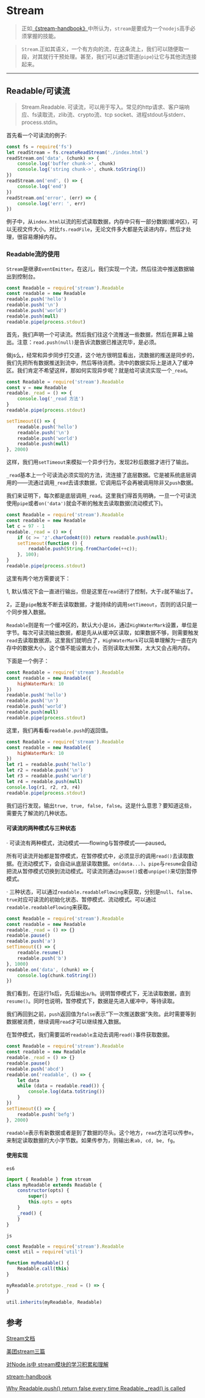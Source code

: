 # Stream

> 正如[《stream-handbook》](https://github.com/substack/stream-handbook)中所认为，`stream`是要成为一个`nodejs`高手必须掌握的技能。


> `Stream`.正如其语义，一个有方向的流，在这条流上，我们可以随便取一段，对其就行干预处理。甚至，我们可以通过管道(`pipe`)让它与其他流连接起来。

---

## Readable/可读流

> Stream.Readable. 可读流，可以用于写入。常见的http请求、客户端响应、fs读取流，zlib流、crypto流、tcp socket、进程stdout与stderr、process.stdin。

首先看一个可读流的例子:

```JavaScript
const fs = require('fs')
let readStream = fs.createReadStream('./index.html')
readStream.on('data', (chunk) => {
	console.log('buffer chunk->', chunk)
	console.log('string chunk->', chunk.toString())
})
readStream.on('end', () => {
	console.log('end')
})
readStream.on('error', (err) => {
	console.log('err: ', err)
})
```

例子中，从`index.html`以流的形式读取数据，内存中只有一部分数据(缓冲区)，可以无视文件大小。对比`fs.readFile`，无论文件多大都是先读进内存，然后才处理，很容易爆掉内存。

### Readable流的使用

`Stream`是继承`EventEmitter`。在这儿，我们实现一个流，然后往流中推送数据输出到控制台。

```javascript
const Readable = require('stream').Readable
const readable = new Readable
readable.push('hello')
readable.push('\n')
readable.push('world')
readable.push(null)
readable.pipe(process.stdout)
```
首先，我们声明一个可读流。然后我们往这个流推送一些数据，然后在屏幕上输出。注意：`read.push(null)`是告诉流数据已推送完毕，是必须。

做js么，经常和异步同步打交道，这个地方很明显看出，流数据的推送是同步的，我们先把所有数据推送到流中，然后等待消费。流中的数据实际上是进入了缓冲区。我们肯定不希望这样，那如何实现异步呢？就是给可读流实现一个`_read`。

```javascript
const Readable = require('stream').Readable
const v = new Readable
readable._read = () => {
	console.log('_read 方法')
}
readable.pipe(process.stdout)

setTimeout(() => {
	readable.push('hello')
	readable.push('\n')
	readable.push('world')
	readable.push(null)
}, 2000)
```

这样，我们用`setTimeout`来模拟一个异步行为，发现2秒后数据才进行了输出。

`_read`基本上一个可读流必须实现的方法，流连接了底层数据。它是被系统底层调用的——流通过调用`_read`去请求数据，它调用后不会再被调用除非又`push`数据。

我们来证明下，每次都是底层调用`_read`。这里我们得首先明确，一旦一个可读流使用`pipe`或者`on('data')`就会不断的触发去读取数据(流动模式下)。

```javascript
const Readable = require('stream').Readable
const readable = new Readable
let c = 97 - 1
readable._read = () => {
	if (c >= 'z'.charCodeAt(0)) return readable.push(null);
	setTimeout(function () {
		readable.push(String.fromCharCode(++c));
	}, 100);
}
readable.pipe(process.stdout)
```

这里有两个地方需要说下：

1, 默认情况下会一直进行输出，但是这里在`read`进行了控制，大于`z`就不输出了。

2，正是`pipe`触发不断去读取数据，才能持续的调用`setTimeout`，否则的话只是一个同步推入数据。


`Readable`则是有一个缓冲区的，默认大小是`16`，通过`HighWaterMark`设置，单位是字节。每次可读流输出数据，都是先从从缓冲区读取，如果数据不够，则需要触发`read`去读取数据源。这里我们就明白了，`HighWaterMark`可以简单理解为一直在内存中的数据大小，这个值不能设置太小，否则读取太频繁，太大又会占用内存。

下面是一个例子：

```javascript
const Readable = require('stream').Readable
const readable = new Readable({
	highWaterMark: 10
})
readable.push('hello')
readable.push('\n')
readable.push('world')
readable.push(null)
readable.pipe(process.stdout)
```

这里，我们再看看`readable.push`的返回值。

```javascript
const Readable = require('stream').Readable
const readable = new Readable({
	highWaterMark: 10
})
let r1 = readable.push('hello')
let r2 = readable.push('\n')
let r3 = readable.push('world')
let r4 = readable.push(null)
console.log(r1, r2, r3, r4)
readable.pipe(process.stdout)
```

我们运行发现，输出`true, true, false, false`。这是什么意思？要知道这些，需要先了解流的几种状态。

#### 可读流的两种模式与三种状态

· 可读流有两种模式，流动模式——flowing与暂停模式——paused。

所有可读流开始都是暂停模式，在暂停模式中，必须显示的调用`read()`去读取数据。在流动模式下，会自动从底层读取数据。`on(data...)`、`pipe`与`resume`会自动把流从暂停模式切换到流动模式。可读流则通过`pause()`或者`unpipe()`来切到暂停模式。

· 三种状态，可以通过`readable.readableFlowing`来获取，分别是`null`、`false`、`true`对应可读流的初始化状态、暂停模式、流动模式。可以通过`readable.readableFlowing`来获取。

```javascript
const Readable = require('stream').Readable
const readable = new Readable
readable._read = () => {}
readable.pause()
readable.push('a')
setTimeout(() => {
	readable.resume()
	readable.push('b')
}, 1000)
readable.on('data', (chunk) => {
	console.log(chunk.toString())
})
```

我们看到，在运行1s后，先后输出`a/b`。说明暂停模式下，无法读取数据，直到`resume()`。同时也说明，暂停模式下，数据是先进入缓冲中，等待读取。

我们再回到之前，`push`返回值为`false`表示“下一次推送数据”失败。此时需要等到数据被消费，继续调用`read`才可以继续推入数据。

在暂停模式，我们需要监听`readable`主动去调用`read()`事件获取数据。

```javascript
const Readable = require('stream').Readable
const readable = new Readable
readable._read = () => {}
readable.pause()
readable.push('abcd')
readable.on('readable', () => {
	let data
	while (data = readable.read()) {
		console.log(data.toString())
	}
})
setTimeout(() => {
	readable.push('befg')
}, 2000)
```

`readable`表示有新数据或者是到了数据的尽头。这个地方，`read`方法可以传参`n`，来制定读取数据的大小字节数。如果传参为，则输出未`ab, cd, be, fg`。


#### 使用实现

`es6`

```javascript
import { Readable } from stream
class myReadable extends Readable {
	constructor(opts) {
		super()
		this.opts = opts
	}
	_read() {
	}
}
```

`js`

```javascript
const Readable = require('stream').Readable
const util = require('util')

function myReadable() {
	Readable.call(this)
}

myReadable.prototype._read = () => {
}

util.inherits(myReadable, Readable)
```


## 参考

[Stream文档](http://nodejs.cn/api/stream.html#stream_stream)

[美团stream三篇](https://tech.meituan.com/2016/07/08/stream-basics.html)

[对Node.js中 stream模块的学习积累和理解](https://github.com/zoubin/streamify-your-node-program)

[stream-handbook](https://github.com/jabez128/stream-handbook)

[Why Readable.push() return false every time Readable._read() is called
](https://stackoverflow.com/questions/38819196/why-readable-push-return-false-every-time-readable-read-is-called?rq=1)
